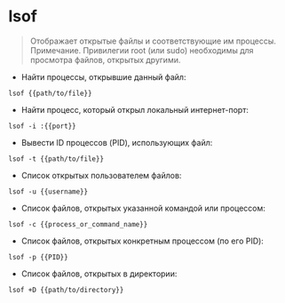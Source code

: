 # lsof

> Отображает открытые файлы и соответствующие им процессы.
> Примечание. Привилегии root (или sudo) необходимы для просмотра файлов, открытых другими.

- Найти процессы, открывшие данный файл:

`lsof {{path/to/file}}`

- Найти процесс, который открыл локальный интернет-порт:

`lsof -i :{{port}}`

- Вывести ID процессов (PID), использующих файл:

`lsof -t {{path/to/file}}`

- Список открытых пользователем файлов:

`lsof -u {{username}}`

- Список файлов, открытых указанной командой или процессом:

`lsof -c {{process_or_command_name}}`

- Список файлов, открытых конкретным процессом (по его PID):

`lsof -p {{PID}}`

- Список файлов, открытых в директории:

`lsof +D {{path/to/directory}}`
